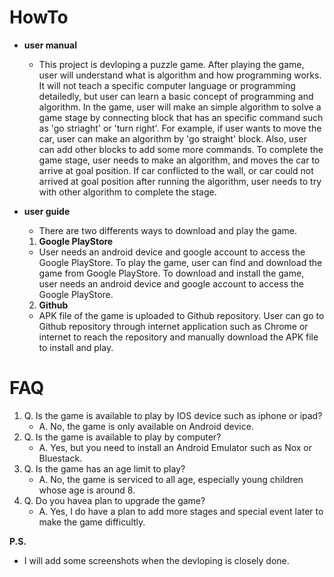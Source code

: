 # HowTo
  - **user manual**
    - This project is devloping a puzzle game. After playing the game, user will understand what is algorithm and how programming works. It will not teach a specific computer language or programming detailedly, but user can learn a basic concept of programming and algorithm. In the game, user will make an simple algorithm to solve a game stage by connecting block that has an specific command such as 'go striaght' or 'turn right'. For example, if user wants to move the car, user can make an algorithm by 'go straight' block. Also, user can add other blocks to add some more commands. To complete the game stage, user needs to make an algorithm, and moves the car to arrive at goal position. If car conflicted to the wall, or car could not arrived at goal position after running the algorithm, user needs to try with other algorithm to complete the stage.
    
  - **user guide**
    - There are two differents ways to download and play the game.
    1. **Google PlayStore**
      - User needs an android device and google account to access the Google PlayStore. To play the game, user can find and download the game from Google PlayStore. To download and install the game, user needs an android device and google account to access the Google PlayStore.
    2. **Github**
      - APK file of the game is uploaded to Github repository. User can go to Github repository through internet application such as Chrome or internet to reach the repository and manually download the APK file to install and play.

# FAQ
1. Q. Is the game is available to play by IOS device such as iphone or ipad?
    - A. No, the game is only available on Android device.
2. Q. Is the game is available to play by computer?
    - A. Yes, but you need to install an Android Emulator such as Nox or Bluestack.
3. Q. Is the game has an age limit to play?
    - A. No, the game is serviced to all age, especially young children whose age is around 8.
4. Q. Do you havea plan to upgrade the game?
    - A. Yes, I do have a plan to add more stages and special event later to make the game difficultly.
    
**P.S.**
 - I will add some screenshots when the devloping is closely done.
